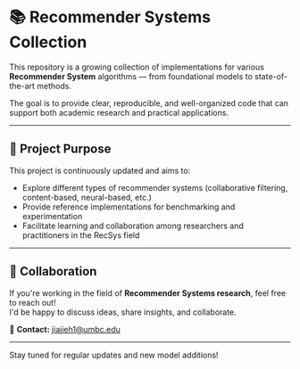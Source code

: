 # 📚 Recommender Systems Collection

This repository is a growing collection of implementations for various **Recommender System** algorithms — from foundational models to state-of-the-art methods.

The goal is to provide clear, reproducible, and well-organized code that can support both academic research and practical applications.

---

## 📌 Project Purpose

This project is continuously updated and aims to:

- Explore different types of recommender systems (collaborative filtering, content-based, neural-based, etc.)
- Provide reference implementations for benchmarking and experimentation
- Facilitate learning and collaboration among researchers and practitioners in the RecSys field

---

## 🤝 Collaboration

If you're working in the field of **Recommender Systems research**, feel free to reach out!  
I'd be happy to discuss ideas, share insights, and collaborate.

📧 **Contact:** jiajieh1@umbc.edu

---

Stay tuned for regular updates and new model additions!
